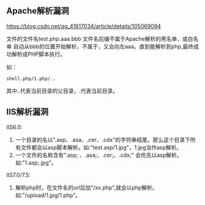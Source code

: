 ## **Apache解析漏洞**
<https://blog.csdn.net/qq_41617034/article/details/105069094>

文件的文件名test.php.aaa.bbb
文件名后缀不属于Apache解析的黑名单，或白名单
自动从bbb的位置开始解析，不属于，又会向左aaa，直到能解析到php,最终成功解析成PHP脚本执行。


如：
```
shell.php/1.php/..
```
其中..代表当前目录的父目录，.代表当前目录。

## **IIS解析漏洞**
IIS6.0:
1. 一个目录的名以".asp、.asa、.cer、.cdx"的字符串结尾，那么这个目录下所有文件都会以asp脚本解析。如:"test.asp/1.jpg"，1.jpg当作asp解析。
2. 一个文件的名称含有".asp;  、.asa;、.cer;、.cdx;"
    会优先以asp解析。如:"1.asp;.jpg"。 

IIS7.0/7.5:
1. 解析php时，在文件名的url后加"/xx.php",就会以php解析。
    如:"/upload/1.jpg/1.php"。